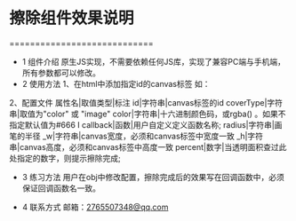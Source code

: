 # 擦除组件效果说明 #
============================
+ 1 组件介绍
 原生JS实现，不需要依赖任何JS库，实现了兼容PC端与手机端，所有参数都可以修改。
+ 2 使用方法
 1、在html中添加指定id的canvas标签
 如：
 <canvas id="cas" width="375" height="667"></canvas>
 
 2、配置文件
 属性名|取值类型|标注
 id|字符串|canvas标签的id
 coverType|字符串|取值为"color" 或 "image"
 color|字符串|十六进制颜色码，或rgba() 。如果不指定默认值为#666 I
 callback|函数|用户自定义定义函数名称; 
 radius|字符串|画笔的半径
 _w|字符串|canvas宽度，必须和canvas标签中宽度一致
 _h|字符串|canvas高度，必须和canvas标签中高度一致
 percent|数字|当透明面积查过此处指定的数字，则提示擦除完成; 
 
+ 3 练习方法
 用户在obj中修改配置，擦除完成后的效果写在回调函数中，必须保证回调函数名一致。
 
+ 4 联系方式
 邮箱：2765507348@qq.com

